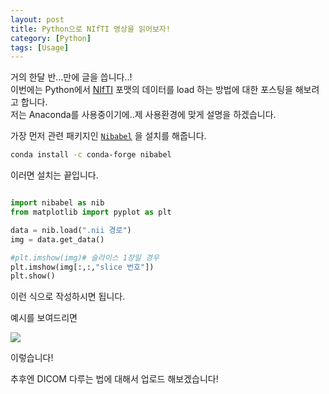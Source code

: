 ```yaml
---
layout: post
title: Python으로 NIfTI 영상을 읽어보자!
category: [Python]
tags: [Usage]
---
```


거의 한달 반...만에 글을 씁니다..!  
이번에는 Python에서 [NIfTI](https://nifti.nimh.nih.gov/) 포맷의 데이터를 load 하는 방법에 대한 포스팅을 해보려고 합니다.  
저는 Anaconda를 사용중이기에..제 사용환경에 맞게 설명을 하겠습니다.  

가장 먼저 관련 패키지인 [`Nibabel`](http://nipy.org/nibabel/) 을 설치를 해줍니다.  
 

``` bash
conda install -c conda-forge nibabel
```

이러면 설치는 끝입니다.

``` python

import nibabel as nib
from matplotlib import pyplot as plt

data = nib.load(".nii 경로")
img = data.get_data()

#plt.imshow(img)# 슬라이스 1장일 경우
plt.imshow(img[:,:,"slice 번호"])
plt.show()
```
 
 이런 식으로 작성하시면 됩니다. 

 예시를 보여드리면

 <img src='https://jjjjjerry.github.io/public/img/nifti/01.png'>

이렇습니다!

 추후엔 DICOM 다루는 법에 대해서 업로드 해보겠습니다!